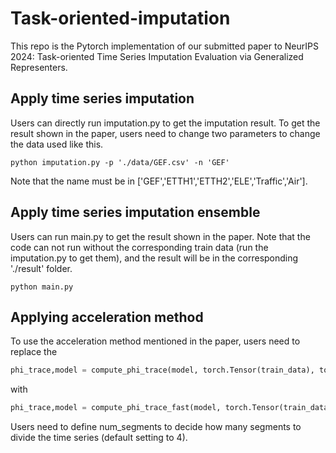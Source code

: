 # Task-oriented-imputation
This repo is the Pytorch implementation of our submitted paper to NeurIPS 2024: Task-oriented Time Series Imputation Evaluation via Generalized Representers.

## Apply time series imputation
Users can directly run imputation.py to get the imputation result. To get the result shown in the paper, users need to change two parameters to change the data used like this.
~~~
python imputation.py -p './data/GEF.csv' -n 'GEF'
~~~

Note that the name must be in ['GEF','ETTH1','ETTH2','ELE','Traffic','Air'].

## Apply time series imputation ensemble
Users can run main.py to get the result shown in the paper. Note that the code can not run without the corresponding train data (run the imputation.py to get them), and the result will be in the corresponding './result' folder.

~~~
python main.py
~~~

## Applying acceleration method

To use the acceleration method mentioned in the paper, users need to replace the 
```python
phi_trace,model = compute_phi_trace(model, torch.Tensor(train_data), torch.Tensor(train_label), torch.Tensor(test_data), torch.Tensor(test_label), learning_rate, epochs,train_criterion = nn.MSELoss(),device=device)
```
with
```python
phi_trace,model = compute_phi_trace_fast(model, torch.Tensor(train_data), torch.Tensor(train_label), torch.Tensor(test_data), torch.Tensor(test_label), learning_rate, epochs,train_criterion = nn.MSELoss(),device=device,num_segments = num_segments)
```
Users need to define num_segments to decide how many segments to divide the time series (default setting to 4).

